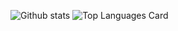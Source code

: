 ![Github stats](https://github-readme-stats.vercel.app/api?username=Joseph-M-Newman&theme=highcontrast&show_icons=true&count_private=true)
![Top Languages Card](https://github-readme-stats.vercel.app/api/top-langs/?username=Joseph-M-Newman&layout=compact)

<!--
**Joseph-M-Newman/Joseph-M-Newman** is a ✨ _special_ ✨ repository because its `README.md` (this file) appears on your GitHub profile.

Here are some ideas to get you started:

- 🔭 I’m currently working on ...
- 🌱 I’m currently learning ...
- 👯 I’m looking to collaborate on ...
- 🤔 I’m looking for help with ...
- 💬 Ask me about ...
- 📫 How to reach me: ...
- 😄 Pronouns: ...
- ⚡ Fun fact: ...
-->
